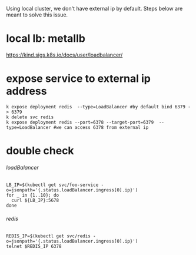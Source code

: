 

Using local cluster, we don't have external ip by default.
Steps below are meant to solve this issue.

# local lb: metallb

https://kind.sigs.k8s.io/docs/user/loadbalancer/

# expose service to external ip address

```
k expose deployment redis  --type=LoadBalancer #by default bind 6379 -> 6379
k delete svc redis
k expose deployment redis --port=6378 --target-port=6379  --type=LoadBalancer #we can access 6378 from external ip
```

# double check

###### loadBalancer

```
LB_IP=$(kubectl get svc/foo-service -o=jsonpath='{.status.loadBalancer.ingress[0].ip}')
for _ in {1..10}; do
  curl ${LB_IP}:5678
done
```

###### redis

```
REDIS_IP=$(kubectl get svc/redis -o=jsonpath='{.status.loadBalancer.ingress[0].ip}')
telnet $REDIS_IP 6378
```
